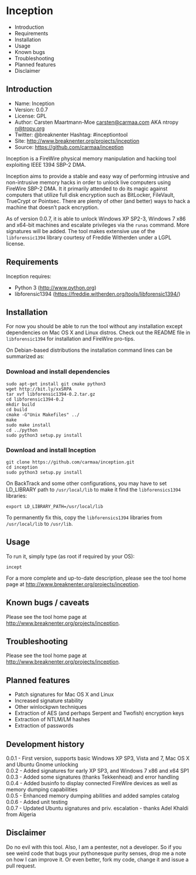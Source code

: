 Inception
=========

* Introduction
* Requirements
* Installation
* Usage
* Known bugs
* Troubleshooting
* Planned features
* Disclaimer

Introduction
------------

* Name: 	Inception
* Version: 	0.0.7
* License: 	GPL
* Author: 	Carsten Maartmann-Moe <carsten@carmaa.com> AKA ntropy <n@tropy.org>
* Twitter: 	@breaknenter Hashtag: #inceptiontool
* Site: 	http://www.breaknenter.org/projects/inception
* Source: 	https://github.com/carmaa/inception

Inception is a FireWire physical memory manipulation and hacking tool exploiting
IEEE 1394 SBP-2 DMA.

Inception aims to provide a stable and easy way of performing intrusive and 
non-intrusive memory hacks in order to unlock live computers using FireWire 
SBP-2 DMA. It it primarily attended to do its magic against computers that 
utilize full disk encryption such as BitLocker, FileVault, TrueCrypt or 
Pointsec. There are plenty of other (and better) ways to hack a machine that 
doesn’t pack encryption.

As of version 0.0.7, it is able to unlock Windows XP SP2-3, Windows 7 x86 and 
x64-bit machines and escalate privileges via the `runas` command. More signatures will be added. The tool makes extensive use of the `libforensic1394`
library courtesy of Freddie Witherden under a LGPL license.


Requirements
------------

Inception requires:

 * Python 3 (http://www.python.org)
 * libforensic1394 (https://freddie.witherden.org/tools/libforensic1394/)


Installation
------------

For now you should be able to run the tool without any installation except
dependencies on Mac OS X and Linux distros. Check out the README file in 
`libforensic1394` for installation and FireWire pro-tips.

On Debian-based distributions the installation command lines can be summarized
as:

### Download and install dependencies

	sudo apt-get install git cmake python3
	wget http://bit.ly/xxSRPA
	tar xvf libforensic1394-0.2.tar.gz
	cd libforensic1394-0.2
	mkdir build
	cd build
	cmake -G"Unix Makefiles" ../
	make
	sudo make install
	cd ../python
	sudo python3 setup.py install

### Download and install Inception

	git clone https://github.com/carmaa/inception.git
	cd inception
	sudo python3 setup.py install

On BackTrack and some other configurations, you may have to set LD_LIBRARY path
to `/usr/local/lib` to make it find the `libforensics1394` libraries:

	export LD_LIBRARY_PATH=/usr/local/lib

To permanently fix this, copy the `libforensics1394` libraries from
`/usr/local/lib` to `/usr/lib`.


Usage
-----

To run it, simply type (as root if required by your OS):

	incept

For a more complete and up-to-date description, please see the tool home page 
at http://www.breaknenter.org/projects/inception.


Known bugs / caveats
--------------------

Please see the tool home page at http://www.breaknenter.org/projects/inception.
   

Troubleshooting
---------------

Please see the tool home page at http://www.breaknenter.org/projects/inception.


Planned features
----------------

 * Patch signatures for Mac OS X and Linux
 * Increased signature stability
 * Other winlockpwn techniques
 * Extraction of AES (and perhaps Serpent and Twofish) encryption keys
 * Extraction of NTLM/LM hashes
 * Extraction of passwords
 
 
Development history
-------------------
 
 0.0.1 - First version, supports basic Windows XP SP3, Vista and 7, Mac OS X and
         Ubuntu Gnome unlocking  
 0.0.2 - Added signatures for early XP SP3, and Windows 7 x86 and x64 SP1  
 0.0.3 - Added some signatures (thanks Tekkenhead) and error handling  
 0.0.4 - Added businfo to display connected FireWire devices as well as memory
         dumping capabilities  
 0.0.5 - Enhanced memory dumping abilities and added samples catalog  
 0.0.6 - Added unit testing  
 0.0.7 - Updated Ubuntu signatures and priv. escalation - thanks Adel Khaldi
         from Algeria  
 
 
Disclaimer
----------
Do no evil with this tool. Also, I am a pentester, not a developer. So if you
see weird code that bugs your pythonesque purity senses, drop me a note on how
I can improve it. Or even better, fork my code, change it and issue a pull
request.